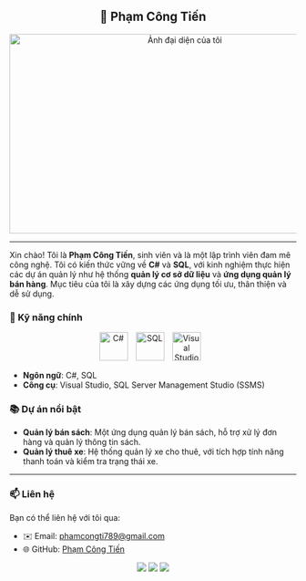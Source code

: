 <h2 align="center">👤  Phạm Công Tiến</h2>

<p align="center">
  <img src="https://github.com/user-attachments/assets/b556bc13-db33-4027-82cc-f3d6c72b7817" alt="Ảnh đại diện của tôi" width="600" height="350">
</p>

---

Xin chào! Tôi là **Phạm Công Tiến**, sinh viên và là một lập trình viên đam mê công nghệ. Tôi có kiến thức vững về **C#** và **SQL**, với kinh nghiệm thực hiện các dự án quản lý như hệ thống **quản lý cơ sở dữ liệu** và **ứng dụng quản lý bán hàng**. Mục tiêu của tôi là xây dựng các ứng dụng tối ưu, thân thiện và dễ sử dụng.

### 🚀 Kỹ năng chính
<p align="center">
  <img src="https://upload.wikimedia.org/wikipedia/commons/4/4f/Csharp_Logo.png" alt="C#" width="50" style="padding-right:10px;">
  <img src="https://upload.wikimedia.org/wikipedia/commons/8/87/Sql_data_base_with_logo.png" alt="SQL" width="50" style="padding-right:10px;">
  <img src="https://upload.wikimedia.org/wikipedia/commons/1/19/Visual_Studio_Icon_2019.svg" alt="Visual Studio" width="50" style="padding-right:10px;">
</p>

- **Ngôn ngữ**: C#, SQL
- **Công cụ**: Visual Studio, SQL Server Management Studio (SSMS)

### 📚 Dự án nổi bật
- **Quản lý bán sách**: Một ứng dụng quản lý bán sách, hỗ trợ xử lý đơn hàng và quản lý thông tin sách.
- **Quản lý thuê xe**: Hệ thống quản lý xe cho thuê, với tích hợp tính năng thanh toán và kiểm tra trạng thái xe.

---

### 📫 Liên hệ
Bạn có thể liên hệ với tôi qua:
- ✉️ Email: [phamcongti789@gmail.com](mailto:phamcongti789@gmail.com)
- 🌐 GitHub: [Phạm Công Tiến](https://github.com/your-github)

<p align="center">
  <img src="https://img.shields.io/badge/-C%23-239120?style=for-the-badge&logo=c-sharp&logoColor=white"/>
  <img src="https://img.shields.io/badge/-SQL-4479A1?style=for-the-badge&logo=Microsoft-SQL-Server&logoColor=white"/>
  <img src="https://img.shields.io/badge/-Visual_Studio-5C2D91?style=for-the-badge&logo=visual-studio&logoColor=white"/>
</p>
